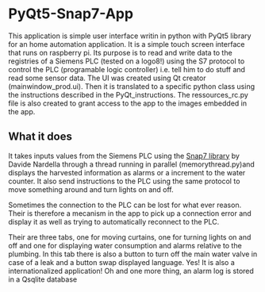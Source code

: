 # PyQt5-Snap7-App

This application is simple user interface writin in python with PyQt5 library for an home automation application. It is a simple touch screen interface that runs on raspberry pi. Its purpose is to read and write data to the registries of a Siemens PLC (tested on a logo8!) using the S7 protocol to control the PLC (programable logic controller) i.e. tell him to do stuff and read some sensor data. The UI was created using Qt creator (mainwindow_prod.ui). Then it is translated to a specific python class using the instructions described in the PyQt_instructions. The ressources_rc.py file is also created to grant access to the app to the images embedded in the app.

## What it does

It takes inputs values from the Siemens PLC using the [Snap7 library](http://snap7.sourceforge.net/) by Davide Nardella through a thread running in parallel (memorythread.py)and displays the harvested information as alarms or a increment to the water counter. It also send instructions to the PLC using the same protocol to move something around and turn lights on and off.

Sometimes the connection to the PLC can be lost for what ever reason. Their is therefore a mecanism in the app to pick up a connection error and display it as well as trying to automatically reconnect to the PLC.

Their are three tabs, one for moving curtains, one for turning lights on and off and one for displaying water consumption and alarms relative to the plumbing. In this tab there is also a button to turn off the main water valve in case of a leak and a button swap displayed language. Yes! It is also a internationalized application! Oh and one more thing, an alarm log is stored in a Qsqlite database


